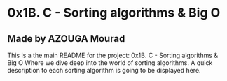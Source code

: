 # 0x1B. C - Sorting algorithms & Big O
## Made by AZOUGA Mourad

This is a the main README for the project: 0x1B. C - Sorting algorithms & Big O
Where we dive deep into the world of sorting algorithms.
A quick description to each sorting algorithm is going to be displayed here.
